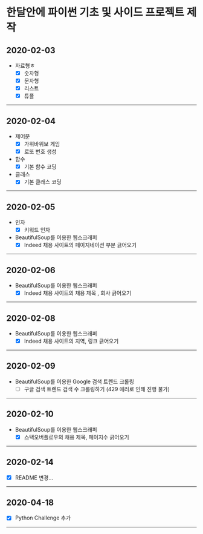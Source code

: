 # 한달안에 파이썬 기초 및 사이드 프로젝트 제작

## **2020-02-03**

- 자료형ㅎ
  - [x] 숫자형
  - [x] 문자형
  - [x] 리스트
  - [x] 튜플

---

## **2020-02-04**

- 제어문
  - [x] 가위바위보 게임
  - [x] 로또 번호 생성
- 함수
  - [x] 기본 함수 코딩
- 클래스
  - [x] 기본 클래스 코딩

---

## **2020-02-05**

- 인자
  - [x] 키워드 인자
- BeautifulSoup를 이용한 웹스크래퍼
  - [x] Indeed 채용 사이트의 페이지네이션 부분 긁어오기

---

## **2020-02-06**

- BeautifulSoup를 이용한 웹스크래퍼
  - [x] Indeed 채용 사이트의 채용 제목 , 회사 긁어오기

---

## **2020-02-08**

- BeautifulSoup를 이용한 웹스크래퍼
  - [x] Indeed 채용 사이트의 지역, 링크 긁어오기

---

## **2020-02-09**

- BeautifulSoup를 이용한 Google 검색 트렌드 크롤링
  - [ ] 구글 검색 트렌드 검색 수 크롤링하기 (429 에러로 인해 진행 불가)

---

## **2020-02-10**

- BeautifulSoup를 이용한 웹스크래퍼
  - [x] 스택오버플로우의 채용 제목, 페이지수 긁어오기

---

## **2020-02-14**

- [x] README 변경...

---


## **2020-04-18**

- [x] Python Challenge 추가

---
